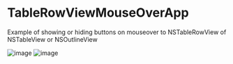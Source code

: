 # TableRowViewMouseOverApp
Example of showing or hiding buttons on mouseover to NSTableRowView of NSTableView or NSOutlineView

![image](https://hideo-uhara.github.io/homepage/TableRowViewMouseOverApp/TableRowViewMouseOverApp1.png)
![image](https://hideo-uhara.github.io/homepage/TableRowViewMouseOverApp/TableRowViewMouseOverApp2.png)
